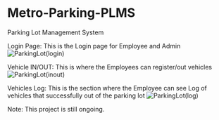 # Metro-Parking-PLMS
Parking Lot Management System

Login Page: This is the Login page for Employee and Admin
![ParkingLot(login)](https://github.com/CarlosNatanauan/Metro-Parking-PLMS/assets/94023674/4c4977ab-95d8-4273-89c2-e4afa6cef906)

Vehicle IN/OUT: This is where the Employees can register/out vehicles
![ParkingLot(inout)](https://github.com/CarlosNatanauan/Metro-Parking-PLMS/assets/94023674/6f5090e7-5d23-47ff-af7f-a21d930fbcec)

Vehicles Log: This is the section where the Employee can see Log of vehicles that successfully out of the parking lot
![ParkingLot(log)](https://github.com/CarlosNatanauan/Metro-Parking-PLMS/assets/94023674/5c55d862-90f9-411d-8bb7-c5702736b69a)

Note: This project is still ongoing.
